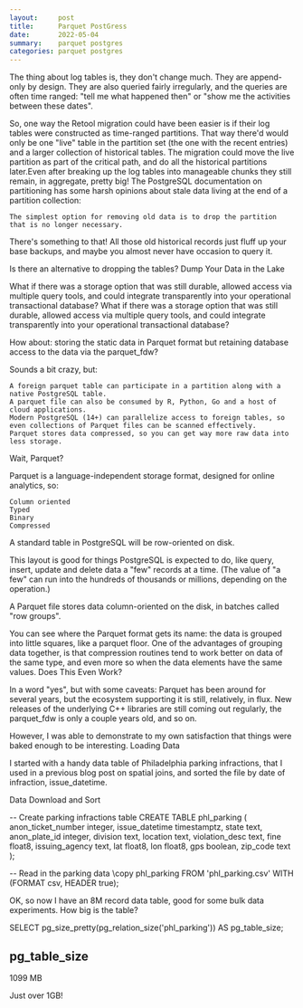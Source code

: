 ```yaml
---
layout:     post
title:      Parquet PostGress 
date:       2022-05-04
summary:    parquet postgres
categories: parquet postgres
---
```

The thing about log tables is, they don't change much. They are append-only by design. They are also queried fairly irregularly, and the queries are often time ranged: "tell me what happened then" or "show me the activities between these dates".

So, one way the Retool migration could have been easier is if their log tables were constructed as time-ranged partitions. That way there'd would only be one "live" table in the partition set (the one with the recent entries) and a larger collection of historical tables. The migration could move the live partition as part of the critical path, and do all the historical partitions later.Even after breaking up the log tables into manageable chunks they still remain, in aggregate, pretty big! The PostgreSQL documentation on partitioning has some harsh opinions about stale data living at the end of a partition collection:

    The simplest option for removing old data is to drop the partition that is no longer necessary.

There's something to that! All those old historical records just fluff up your base backups, and maybe you almost never have occasion to query it.

Is there an alternative to dropping the tables?
Dump Your Data in the Lake

What if there was a storage option that was still durable, allowed access via multiple query tools, and could integrate transparently into your operational transactional database?
What if there was a storage option that was still durable, allowed access via multiple query tools, and could integrate transparently into your operational transactional database?

How about: storing the static data in Parquet format but retaining database access to the data via the parquet_fdw?

Sounds a bit crazy, but:

    A foreign parquet table can participate in a partition along with a native PostgreSQL table.
    A parquet file can also be consumed by R, Python, Go and a host of cloud applications.
    Modern PostgreSQL (14+) can parallelize access to foreign tables, so even collections of Parquet files can be scanned effectively.
    Parquet stores data compressed, so you can get way more raw data into less storage.

Wait, Parquet?

Parquet is a language-independent storage format, designed for online analytics, so:

    Column oriented
    Typed
    Binary
    Compressed

A standard table in PostgreSQL will be row-oriented on disk.

This layout is good for things PostgreSQL is expected to do, like query, insert, update and delete data a "few" records at a time. (The value of "a few" can run into the hundreds of thousands or millions, depending on the operation.)

A Parquet file stores data column-oriented on the disk, in batches called "row groups".

You can see where the Parquet format gets its name: the data is grouped into little squares, like a parquet floor. One of the advantages of grouping data together, is that compression routines tend to work better on data of the same type, and even more so when the data elements have the same values.
Does This Even Work?

In a word "yes", but with some caveats: Parquet has been around for several years, but the ecosystem supporting it is still, relatively, in flux. New releases of the underlying C++ libraries are still coming out regularly, the parquet_fdw is only a couple years old, and so on.

However, I was able to demonstrate to my own satisfaction that things were baked enough to be interesting.
Loading Data

I started with a handy data table of Philadelphia parking infractions, that I used in a previous blog post on spatial joins, and sorted the file by date of infraction, issue_datetime.

Data Download and Sort

-- Create parking infractions table
CREATE TABLE phl_parking (
    anon_ticket_number integer,
    issue_datetime timestamptz,
    state text,
    anon_plate_id integer,
    division text,
    location text,
    violation_desc text,
    fine float8,
    issuing_agency text,
    lat float8,
    lon float8,
    gps boolean,
    zip_code text
    );

-- Read in the parking data
\copy phl_parking FROM 'phl_parking.csv' WITH (FORMAT csv, HEADER true);

OK, so now I have an 8M record data table, good for some bulk data experiments. How big is the table?

SELECT pg_size_pretty(pg_relation_size('phl_parking')) AS pg_table_size;

 pg_table_size
----------------
 1099 MB

Just over 1GB!
